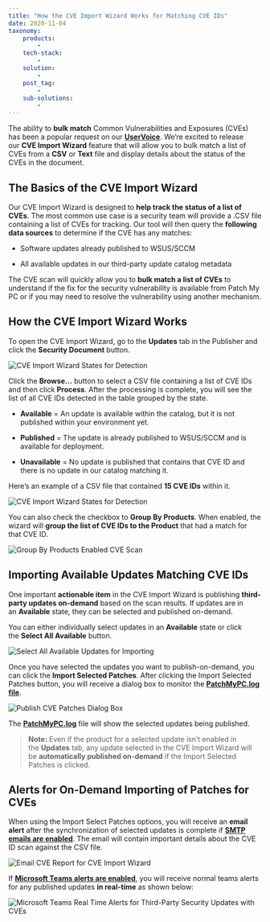 ```yaml
---
title: "How the CVE Import Wizard Works for Matching CVE IDs"
date: 2020-11-04
taxonomy:
    products:
        - 
    tech-stack:
        - 
    solution:
        - 
    post_tag:
        - 
    sub-solutions:
        - 
---
```


The ability to **bulk match** Common Vulnerabilities and Exposures (CVEs) has been a popular request on our **[UserVoice](https://ideas.patchmypc.com/ideas/PATCHMYPC-I-916)**. We’re excited to release our **CVE Import Wizard** feature that will allow you to bulk match a list of CVEs from a **CSV** or **Text** file and display details about the status of the CVEs in the document.

## The Basics of the CVE Import Wizard

Our CVE Import Wizard is designed to **help track the status of a list of CVEs**. The most common use case is a security team will provide a .CSV file containing a list of CVEs for tracking. Our tool will then query the **following data sources** to determine if the CVE has any matches:

- Software updates already published to WSUS/SCCM

- All available updates in our third-party update catalog metadata

The CVE scan will quickly allow you to **bulk match a list of CVEs** to understand if the fix for the security vulnerability is available from Patch My PC or if you may need to resolve the vulnerability using another mechanism.

## How the CVE Import Wizard Works

To open the CVE Import Wizard, go to the **Updates** tab in the Publisher and click the **Security Document** button.

![CVE Import Wizard States for Detection](images/CVE-Import-Wizard-States-for-Detection.png)

Click the **Browse…** button to select a CSV file containing a list of CVE IDs and then click **Process**. After the processing is complete, you will see the list of all CVE IDs detected in the table grouped by the state.

- **Available** = An update is available within the catalog, but it is not published within your environment yet.

- **Published** = The update is already published to WSUS/SCCM and is available for deployment.

- **Unavailable** = No update is published that contains that CVE ID and there is no update in our catalog matching it.

Here’s an example of a CSV file that contained **15 CVE IDs** within it.

![CVE Import Wizard States for Detection](images/CVE-Import-Wizard-States-for-Detection-1.png)

You can also check the checkbox to **Group By Products**. When enabled, the wizard will **group the list of CVE IDs to the Product** that had a match for that CVE ID.

![Group By Products Enabled CVE Scan](images/Group-By-Products-Enabled-CVE-Scan.png)

## Importing Available Updates Matching CVE IDs

One important **actionable item** in the CVE Import Wizard is publishing **third-party updates on-demand** based on the scan results. If updates are in an **Available** state, they can be selected and published on-demand.

You can either individually select updates in an **Available** state or click the **Select All Available** button.

![Select All Available Updates for Importing](images/Select-All-Available-Updates-for-Importing.gif)

Once you have selected the updates you want to publish-on-demand, you can click the **Import Selected Patches**. After clicking the Import Selected Patches button, you will receive a dialog box to monitor the **[PatchMyPC.log file](https://patchmypc.com/collecting-log-files-for-patch-my-pc-support#publishing-service-logs)**.

![Publish CVE Patches Dialog Box](images/Publish-CVE-Patches-Dialog-Box.png)

The **[PatchMyPC.log](https://patchmypc.com/collecting-log-files-for-patch-my-pc-support#publishing-service-logs)** file will show the selected updates being published.

> **Note:** Even if the product for a selected update isn’t enabled in the **Updates** tab, any update selected in the CVE Import Wizard will be **automatically published on-demand** if the Import Selected Patches is clicked.

## Alerts for On-Demand Importing of Patches for CVEs

When using the Import Select Patches options, you will receive an **email alert** after the synchronization of selected updates is complete if **[SMTP emails are enabled](https://patchmypc.com/how-publishing-alerts-work)**. The email will contain important details about the CVE ID scan against the CSV file.

![Email CVE Report for CVE Import Wizard](images/Email-CVE-Report-for-CVE-Import-Wizard.png)

If **[Microsoft Teams alerts are enabled](https://patchmypc.com/how-publishing-alerts-work#topic2)**[](https://patchmypc.com/how-publishing-alerts-work#topic2), you will receive normal teams alerts for any published updates **in real-time** as shown below:

![Microsoft Teams Real Time Alerts for Third-Party Security Updates with CVEs](images/Microsoft-Teams-Real-Time-Alerts-for-Third-Party-Seecurity-Updates-with-CVEs.png)
